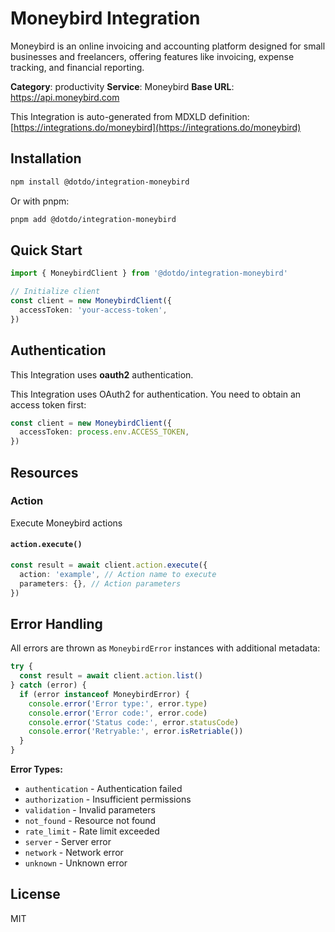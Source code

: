 # Moneybird Integration

Moneybird is an online invoicing and accounting platform designed for small businesses and freelancers, offering features like invoicing, expense tracking, and financial reporting.

**Category**: productivity
**Service**: Moneybird
**Base URL**: https://api.moneybird.com

This Integration is auto-generated from MDXLD definition: [https://integrations.do/moneybird](https://integrations.do/moneybird)

## Installation

```bash
npm install @dotdo/integration-moneybird
```

Or with pnpm:

```bash
pnpm add @dotdo/integration-moneybird
```

## Quick Start

```typescript
import { MoneybirdClient } from '@dotdo/integration-moneybird'

// Initialize client
const client = new MoneybirdClient({
  accessToken: 'your-access-token',
})
```

## Authentication

This Integration uses **oauth2** authentication.

This Integration uses OAuth2 for authentication. You need to obtain an access token first:

```typescript
const client = new MoneybirdClient({
  accessToken: process.env.ACCESS_TOKEN,
})
```

## Resources

### Action

Execute Moneybird actions

#### `action.execute()`

```typescript
const result = await client.action.execute({
  action: 'example', // Action name to execute
  parameters: {}, // Action parameters
})
```

## Error Handling

All errors are thrown as `MoneybirdError` instances with additional metadata:

```typescript
try {
  const result = await client.action.list()
} catch (error) {
  if (error instanceof MoneybirdError) {
    console.error('Error type:', error.type)
    console.error('Error code:', error.code)
    console.error('Status code:', error.statusCode)
    console.error('Retryable:', error.isRetriable())
  }
}
```

**Error Types:**

- `authentication` - Authentication failed
- `authorization` - Insufficient permissions
- `validation` - Invalid parameters
- `not_found` - Resource not found
- `rate_limit` - Rate limit exceeded
- `server` - Server error
- `network` - Network error
- `unknown` - Unknown error

## License

MIT
